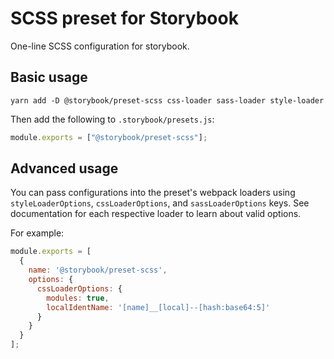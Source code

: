 # SCSS preset for Storybook

One-line SCSS configuration for storybook.

## Basic usage

```
yarn add -D @storybook/preset-scss css-loader sass-loader style-loader
```

Then add the following to `.storybook/presets.js`:

```js
module.exports = ["@storybook/preset-scss"];
```

## Advanced usage

You can pass configurations into the preset's webpack loaders using `styleLoaderOptions`, `cssLoaderOptions`, and `sassLoaderOptions` keys. See documentation for each respective loader to learn about valid options.

For example:

```js
module.exports = [
  {
    name: '@storybook/preset-scss',
    options: {
      cssLoaderOptions: {
        modules: true,
        localIdentName: '[name]__[local]--[hash:base64:5]'
      }
    }
  }
];
```